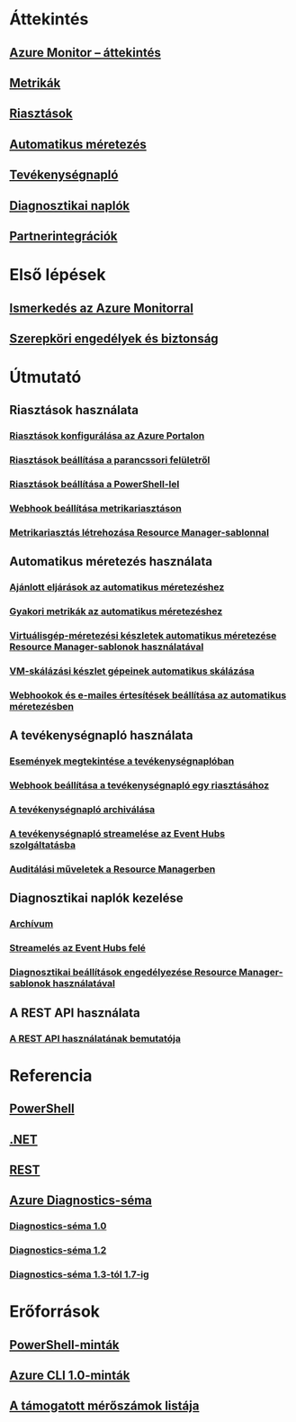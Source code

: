 # Áttekintés
## [Azure Monitor – áttekintés](../monitoring-and-diagnostics/monitoring-overview.md)
## [Metrikák](../monitoring-and-diagnostics/monitoring-overview-metrics.md)
## [Riasztások](../monitoring-and-diagnostics/monitoring-overview-alerts.md)
## [Automatikus méretezés](../monitoring-and-diagnostics/monitoring-overview-autoscale.md)
## [Tevékenységnapló](../monitoring-and-diagnostics/monitoring-overview-activity-logs.md)
## [Diagnosztikai naplók](../monitoring-and-diagnostics/monitoring-overview-of-diagnostic-logs.md)
## [Partnerintegrációk](../monitoring-and-diagnostics/monitoring-partners.md)


# Első lépések
## [Ismerkedés az Azure Monitorral](../monitoring-and-diagnostics/monitoring-get-started.md)
## [Szerepköri engedélyek és biztonság](../monitoring-and-diagnostics/monitoring-roles-permissions-security.md)

# Útmutató
## Riasztások használata
### [Riasztások konfigurálása az Azure Portalon](../monitoring-and-diagnostics/insights-alerts-portal.md)
### [Riasztások beállítása a parancssori felületről](../monitoring-and-diagnostics/insights-alerts-command-line-interface.md)
### [Riasztások beállítása a PowerShell-lel](../monitoring-and-diagnostics/insights-alerts-powershell.md)
### [Webhook beállítása metrikariasztáson](../monitoring-and-diagnostics/insights-webhooks-alerts.md)
### [Metrikariasztás létrehozása Resource Manager-sablonnal](../monitoring-and-diagnostics/monitoring-enable-alerts-using-template.md)
## Automatikus méretezés használata
### [Ajánlott eljárások az automatikus méretezéshez](../monitoring-and-diagnostics/insights-autoscale-best-practices.md)
### [Gyakori metrikák az automatikus méretezéshez](../monitoring-and-diagnostics/insights-autoscale-common-metrics.md)
### [Virtuálisgép-méretezési készletek automatikus méretezése Resource Manager-sablonok használatával](../monitoring-and-diagnostics/insights-advanced-autoscale-virtual-machine-scale-sets.md)
### [VM-skálázási készlet gépeinek automatikus skálázása](../virtual-machine-scale-sets/virtual-machine-scale-sets-windows-autoscale.md?toc=%2fazure%2fmonitoring-and-diagnostics%2ftoc.json)
### [Webhookok és e-mailes értesítések beállítása az automatikus méretezésben](../monitoring-and-diagnostics/insights-autoscale-to-webhook-email.md)
## A tevékenységnapló használata
### [Események megtekintése a tevékenységnaplóban](../monitoring-and-diagnostics/insights-debugging-with-events.md)
### [Webhook beállítása a tevékenységnapló egy riasztásához](../monitoring-and-diagnostics/insights-auditlog-to-webhook-email.md)
### [A tevékenységnapló archiválása](../monitoring-and-diagnostics/monitoring-archive-activity-log.md)
### [A tevékenységnapló streamelése az Event Hubs szolgáltatásba](../monitoring-and-diagnostics/monitoring-stream-activity-logs-event-hubs.md)
### [Auditálási műveletek a Resource Managerben](../azure-resource-manager/resource-group-audit.md)
## Diagnosztikai naplók kezelése
### [Archívum](../monitoring-and-diagnostics/monitoring-archive-diagnostic-logs.md)
### [Streamelés az Event Hubs felé](../monitoring-and-diagnostics/monitoring-stream-diagnostic-logs-to-event-hubs.md)
### [Diagnosztikai beállítások engedélyezése Resource Manager-sablonok használatával](../monitoring-and-diagnostics/monitoring-enable-diagnostic-logs-using-template.md)
## A REST API használata
### [A REST API használatának bemutatója](../monitoring-and-diagnostics/monitoring-rest-api-walkthrough.md)

# Referencia
## [PowerShell](/powershell/resourcemanager/azurerm.insights/v1.0.12/azurerm.insights?redirectedfrom=msdn#40v=azure.200#41)
## [.NET](https://msdn.microsoft.com/library/azure/dn802153)
## [REST](/rest/api/monitor/)
## [Azure Diagnostics-séma](../monitoring-and-diagnostics/azure-diagnostics-schema.md)
### [Diagnostics-séma 1.0](../monitoring-and-diagnostics/azure-diagnostics-schema-1dot0.md)
### [Diagnostics-séma 1.2](../monitoring-and-diagnostics/azure-diagnostics-schema-1dot2.md)
### [Diagnostics-séma 1.3-tól 1.7-ig](../monitoring-and-diagnostics/azure-diagnostics-schema-1dot3-and-later.md)


# Erőforrások
## [PowerShell-minták](../monitoring-and-diagnostics/insights-powershell-samples.md)
## [Azure CLI 1.0-minták](../monitoring-and-diagnostics/insights-cli-samples.md)
## [A támogatott mérőszámok listája](../monitoring-and-diagnostics/monitoring-supported-metrics.md)


<!--HONumber=Feb17_HO4-->


